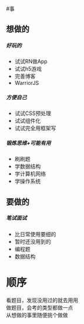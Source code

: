 [mTime]:#(1535034455813)
<!---
关于技术，列一下想做的和要做的事，看看怎么安排
--->
#事
## 想做的
##### 好玩的

* 试试RN做App
* 试试h5游戏
* 完善博客
* WarriorJS

##### 方便自己

* 试试CSS预处理
* 试试组件化
* 试试完全用框架写

##### 锻炼思维+可能有用

* 刷刷题
* 学数据结构
* 学计算机网络
* 学操作系统

## 要做的
##### 笔试面试

* 比日常使用要细的
* 暂时还没用到的
* 编程题
* 数据结构

# 顺序
看题目，发现没用过的就去用用  
做题目，会考的类型都做一点  
从想做的事里随便挑个做做  